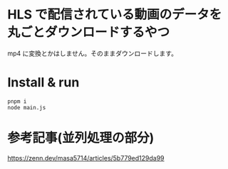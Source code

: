 # HLS で配信されている動画のデータを丸ごとダウンロードするやつ

mp4 に変換とかはしません。そのままダウンロードします。

# Install & run

```
pnpm i
node main.js
```

# 参考記事(並列処理の部分)

https://zenn.dev/masa5714/articles/5b779ed129da99
